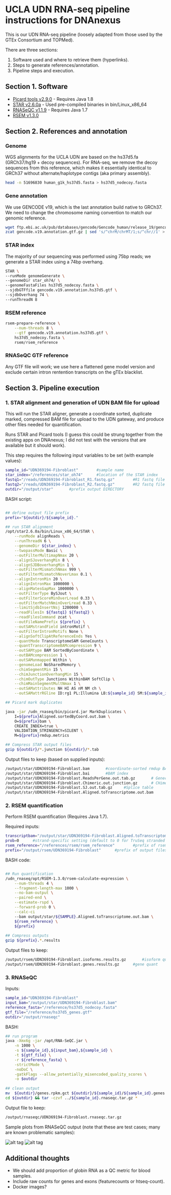 # UCLA UDN RNA-seq pipeline instructions for DNAnexus

This is our UDN RNA-seq pipeline (loosely adapted from those used by the GTEx Consortium and TOPMed).

There are three sections:
1. Software used and where to retrieve them (hyperlinks).
2. Steps to generate references/annotation.
3. Pipeline steps and execution.


## Section 1. Software
* [Picard tools v2.9.0](https://github.com/broadinstitute/picard/releases/download/2.9.0/picard.jar) - Requires Java 1.8
* [STAR v2.6.0a](https://github.com/alexdobin/STAR/archive/2.6.0a.tar.gz) - Used pre-compiled binaries in bin/Linux_x86_64
* [RNASeQC v1.1.9](https://github.com/alexdobin/STAR/archive/2.6.0a.tar.gz) - Requires Java 1.7
* [RSEM v1.3.0](https://github.com/deweylab/RSEM/archive/v1.3.0.tar.gz) 

## Section 2. References and annotation

### Genome 
WGS alignments for the UCLA UDN are based on the hs37d5.fa (GRCh37/hg19 + decoy sequences).
For RNA-seq, we remove the decoy sequences from this reference, which makes it essentially identical to GRCh37 without alternate/haplotype contigs (aka primary assembly).
```bash
head -n 51696830 human_g1k_hs37d5.fasta > hs37d5_nodecoy.fasta
```
### Gene annotation
We use GENCODE v19, which is the last annotation build native to GRCh37. We need to change the chromosome naming convention to match our genomic reference.
```bash
wget ftp.ebi.ac.uk/pub/databases/gencode/Gencode_human/release_19/gencode.v19.annotation.gtf.gz
zcat gencode.v19.annotation.gtf.gz | sed 's/^chrM/chrMT/1;s/^chr//1' > gencode.v19.annotation.hs37d5.gtf
```
### STAR index
The majority of our sequencing was performed using 75bp reads; we generate a STAR index using a 74bp overhang.
```bash
STAR \
--runMode genomeGenerate \
--genomeDir star_oh74/ \
--genomeFastaFiles hs37d5_nodecoy.fasta \
--sjdbGTFfile gencode.v19.annotation.hs37d5.gtf \
--sjdbOverhang 74 \
--runThreadN 8
```
### RSEM reference
```bash
rsem-prepare-reference \
    --num-threads 8 \
    --gtf gencode.v19.annotation.hs37d5.gtf \
    hs37d5_nodecoy.fasta \
    rsem/rsem_reference
```
### RNASeQC GTF reference

Any GTF file will work; we use here a flattened gene model version and exclude certain intron rentention transcripts on the gTEx blacklist.

## Section 3. Pipeline execution

### 1. STAR alignment and generation of UDN BAM file for upload

This will run the STAR aligner, generate a coordinate sorted, duplicate marked, compressed BAM file for upload to the UDN gateway, and produce other files needed for quantification.

Runs STAR and Picard tools (I guess this could be strung together from the existing apps on DNAnexus; I did not test with the versions that are available but it should work).

This step requires the following input variables to be set (with example values):

```bash
sample_id="UDN369194-Fibroblast"		#sample name
star_index="/references/star_oh74"		#location of the STAR index
fastq1="/reads/UDN369194-Fibroblast_R1.fastq.gz"		#R1 fastq file
fastq2="/reads/UDN369194-Fibroblast_R2.fastq.gz"		#R2 fastq file
outdir="/output/star"		#prefix output DIRECTORY
```
BASH script:

```bash

## define output file prefix
prefix="${outdir}/${sample_id}."

## run STAR alignment
/opt/star2.6.0a/bin/Linux_x86_64/STAR \
    --runMode alignReads \
    --runThreadN 6 \
    --genomeDir ${star_index} \
    --twopassMode Basic \
    --outFilterMultimapNmax 20 \
    --alignSJoverhangMin 8 \
    --alignSJDBoverhangMin 1 \
    --outFilterMismatchNmax 999 \
    --outFilterMismatchNoverLmax 0.1 \
    --alignIntronMin 20 \
    --alignIntronMax 1000000 \
    --alignMatesGapMax 1000000 \
    --outFilterType BySJout \
    --outFilterScoreMinOverLread 0.33 \
    --outFilterMatchNminOverLread 0.33 \
    --limitSjdbInsertNsj 1200000 \
    --readFilesIn ${fastq1} ${fastq2} \
    --readFilesCommand zcat \
    --outFileNamePrefix ${prefix} \
    --outSAMstrandField intronMotif \
    --outFilterIntronMotifs None \
    --alignSoftClipAtReferenceEnds Yes \
    --quantMode TranscriptomeSAM GeneCounts \
    --quantTranscriptomeBAMcompression 9 \
    --outSAMtype BAM SortedByCoordinate \
    --outBAMcompression 1 \
    --outSAMunmapped Within \
    --genomeLoad NoSharedMemory \
    --chimSegmentMin 15 \
    --chimJunctionOverhangMin 15 \
    --chimOutType Junctions WithinBAM SoftClip \
    --chimMainSegmentMultNmax 1 \
    --outSAMattributes NH HI AS nM NM ch \
    --outSAMattrRGline ID:rg1 PL:Illumina LB:${sample_id} SM:${sample_id}

## Picard mark duplicates

java -jar /udn_rnaseq/bin/picard.jar MarkDuplicates \
	I=${prefix}Aligned.sortedByCoord.out.bam \
    O=${prefix}bam \
    CREATE_INDEX=true \
    VALIDATION_STRINGENCY=SILENT \
    M=${prefix}rmdup.metrics

## Compress STAR output files
gzip ${outdir}/*.junction ${outdir}/*.tab

```
Output files to keep (based on supplied inputs):

```bash
/output/star/UDN369194-Fibroblast.bam		#coordinate-sorted rmdup BAM for UDN upload
/output/star/UDN369194-Fibroblast.bai		#BAM index
/output/star/UDN369194-Fibroblast.ReadsPerGene.out.tab.gz		# Genecount table
/output/star/UDN369194-Fibroblast.Chimeric.out.junction.gz		# CHimera table
/output/star/UDN369194-Fibroblast.SJ.out.tab.gz		#Splice table
/output/star/UDN369194-Fibroblast.Aligned.toTranscriptome.out.bam		#Transcriptome BAM

```
### 2. RSEM quantification

Perform RSEM quantification (Requires Java 1.7).

Required inputs:
```bash
transcriptbam="/output/star/UDN369194-Fibroblast.Aligned.toTranscriptome.out.bam		#input transcriptome bam (from STAR)"
prob=0		#strand-specific setting (default to 0 for TruSeq stranded RNA)
rsem_reference="/references/rsem/rsem_reference"		#prefix of rsem reference
prefix="/output/rsem/UDN369194-Fibroblast"		#prefix of output files
```
BASH code:
```bash

## Run quantification
/udn_rnaseq/opt/RSEM-1.3.0/rsem-calculate-expression \
    --num-threads 4 \
    --fragment-length-max 1000 \
    --no-bam-output \
    --paired-end \
    --estimate-rspd \
    --forward-prob 0 \
    --calc-ci
    --bam output/star/${SAMPLE}.Aligned.toTranscriptome.out.bam \
    ${rsem_reference} \
    ${prefix}
    
## Compress outputs
gzip ${prefix}.*.results

```
Output files to keep:
```bash
/output/rsem/UDN369194-Fibroblast.isoforms.results.gz		#isoform quant
/output/rsem/UDN369194-Fibroblast.genes.results.gz		#gene quant
```


### 3. RNASeQC

Inputs:
```bash
sample_id="UDN369194-Fibroblast"
input_bam="/output/star/UDN369194-Fibroblast.bam"
reference_fasta="/reference/hs37d5_nodecoy.fasta"
gtf_file="/reference/hs37d5_genes.gtf"
outdir="/output/rnaseqc"
```

BASH:
```bash
## run program
java -Xmx6g -jar /opt/RNA-SeQC.jar \
	-n 1000 \
    -s ${sample_id},${input_bam},${sample_id} \
    -t ${gtf_file} \
    -r ${reference_fasta} \
    -strictMode \
    -noDoC \
    -gatkFlags --allow_potentially_misencoded_quality_scores \
    -o $outdir
    
## clean output
mv  ${outdir}/genes.rpkm.gct ${outdir}/${sample_id}/${sample_id}.genes.rpkm.gct
cd ${outdir} && tar -czvf ../${sample_id}.rnaseqc.tar.gz *
```

Output file to keep:
```bash
/output/rnaseqc/UDN369194-Fibroblast.rnaseqc.tar.gz
```
Sample plots from RNASeQC output (note that these are test cases; many are known problematic samples):

![alt tag](https://github.com/furbelows/udn_rnaseq/blob/master/qc1.png "qc1")
![alt tag](https://github.com/furbelows/udn_rnaseq/blob/master/qc2.png "qc2")

## Additional thoughts
* We should add proportion of globin RNA as a QC metric for blood samples.
* Include raw counts for genes and exons (featurecounts or htseq-count).
* Docker images?
